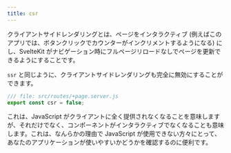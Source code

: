 ```yaml
---
title: csr
---
```


クライアントサイドレンダリングとは、ページをインタラクティブ (例えばこのアプリでは、ボタンクリックでカウンターがインクリメントするようになる) にし、SvelteKit がナビゲーション時にフルページリロードなしでページを更新できるようにすることです。

`ssr` と同じように、クライアントサイドレンダリングも完全に無効にすることができます。

```js
/// file: src/routes/+page.server.js
export const csr = false;
```

これは、JavaScript がクライアントに全く提供されなくなることを意味しますが、それだけでなく、コンポーネントがインタラクティブでなくなることも意味します。これは、なんらかの理由で JavaScript が使用できない方々にとって、あなたのアプリケーションが使いやすいかどうかを確認するのに便利です。
